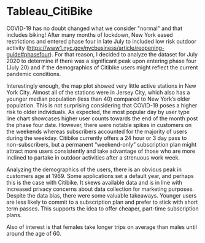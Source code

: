 # Tableau_CitiBike

COVID-19 has no doubt changed what we consider "normal" and that includes biking! After many months of lockdown, New York eased restrictions and entered phase four in late July to included low risk outdoor activity (https://www1.nyc.gov/nycbusiness/article/reopening-guide#phasefour). 
For that reason, I decided to analyze the dataset for July 2020 to determine if there was a significant peak upon entering phase four (July 20) and if the demographics of Citibike users might reflect the current pandemic conditions. 

Interestingly enough, the map plot showed very little active stations in New York City. Almost all of the stations were in Jersey City, which also has a younger median population (less than 40) compared to New York’s older population. 
This is not surprising considering that COVID-19 poses a higher risk to older individuals. As expected, the most popular day by user type line chart showcases higher user counts towards the end of the month post the phase four date. 
However, there were notable spikes in customers on the weekends whereas subscribers accounted for the majority of users during the weekday. Citibike currently offers a 24 hour or 3 day pass to non-subscribers, but a permanent “weekend-only” subscription plan might attract more users consistently and take advantage of those who are more inclined to partake in outdoor activities after a strenuous work week. 

Analyzing the demographics of the users, there is an obvious peak in customers age at 1969. Some applications set a default year, and perhaps this is the case with Citibike. It skews available data and is in line with increased privacy concerns about data collection for marketing purposes.
Despite the data bias, there were some valuable takeaways. Younger users are less likely to commit to a subscription plan and prefer to stick with short term passes. This supports the idea to offer cheaper, part-time subscription plans.  

Also of interest is that females take longer trips on average than males until around the age of 60. 